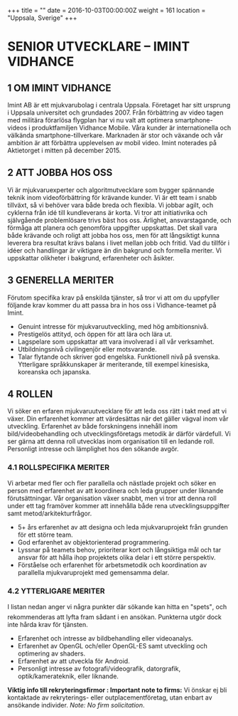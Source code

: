+++
title = ""
date = 2016-10-03T00:00:00Z
weight = 161
location = "Uppsala, Sverige"
+++
# SENIOR UTVECKLARE – IMINT VIDHANCE
## 1 OM IMINT VIDHANCE
Imint AB är ett mjukvarubolag i centrala Uppsala. Företaget har sitt ursprung i Uppsala universitet och grundades 2007. Från förbättring av video tagen med militära förarlösa flygplan har vi nu valt att optimera smartphone-videos i produktfamiljen Vidhance Mobile.
Våra kunder är internationella och välkända smartphone-tillverkare. Marknaden är stor och växande och vår ambition är att förbättra upplevelsen av mobil video. Imint noterades på Aktietorget i mitten på december 2015.

## 2 ATT JOBBA HOS OSS
Vi är mjukvaruexperter och algoritmutvecklare som bygger spännande teknik inom videoförbättring för krävande kunder. Vi är ett team i snabb tillväxt, så vi behöver vara både breda och flexibla. Vi jobbar agilt, och cyklerna från idé till kundleverans är korta.
Vi tror att initiativrika och självgående problemlösare trivs bäst hos oss. Ärlighet, ansvarstagande, och förmåga att planera och genomföra uppgifter uppskattas. Det skall vara både krävande och roligt att jobba hos oss, men för att långsiktigt kunna leverera bra resultat krävs balans i livet mellan jobb och fritid. Vad du tillför i idéer och handlingar är viktigare än din bakgrund och formella meriter. Vi uppskattar olikheter i bakgrund, erfarenheter och åsikter.

## 3 GENERELLA MERITER
Förutom specifika krav på enskilda tjänster, så tror vi att om du uppfyller följande krav kommer du att passa bra in hos oss i Vidhance-teamet på Imint.
- Genuint intresse för mjukvaruutveckling, med hög ambitionsnivå.
- Prestigelös attityd, och öppen för att lära och lära ut.
- Lagspelare som uppskattar att vara involverad i all vår verksamhet.
- Utbildningsnivå civilingenjör eller motsvarande.
- Talar flytande och skriver god engelska. Funktionell nivå på svenska. Ytterligare språkkunskaper är meriterande, till exempel kinesiska, koreanska och japanska.

## 4 ROLLEN
Vi söker en erfaren mjukvaruutvecklare för att leda oss rätt i takt med att vi växer. Din erfarenhet kommer att värdesättas när det gäller vägval inom vår utveckling. Erfarenhet av både forskningens innehåll inom bild/videobehandling och utvecklingsföretags metodik är därför värdefull.
Vi ser gärna att denna roll utvecklas inom organisation till en ledande roll. Personligt intresse och lämplighet hos den sökande avgör.

### 4.1 ROLLSPECIFIKA MERITER
Vi arbetar med fler och fler parallella och nästlade projekt och söker en person med erfarenhet av att koordinera och leda grupper under liknande förutsättningar. Vår organisation växer snabbt, men vi tror att denna roll under ett tag framöver kommer att innehålla både rena utvecklingsuppgifter samt metod/arkitekturfrågor.
- 5+ års erfarenhet av att designa och leda mjukvaruprojekt från grunden för ett större team.
- God erfarenhet av objektorienterad programmering.
- Lyssnar på teamets behov, prioriterar kort och långsiktiga mål och tar ansvar för att hålla ihop projektets olika delar i ett större perspektiv.
- Förståelse och erfarenhet för arbetsmetodik och koordination av parallella mjukvaruprojekt med gemensamma delar.

### 4.2 YTTERLIGARE MERITER
I listan nedan anger vi några punkter där sökande kan hitta en "spets", och rekommenderas att lyfta fram sådant i en ansökan. Punkterna utgör dock inte hårda krav för tjänsten.
- Erfarenhet och intresse av bildbehandling eller videoanalys.
- Erfarenhet av OpenGL och/eller OpenGL-ES samt utveckling och optimering av shaders.
- Erfarenhet av att utveckla för Android.
- Personligt intresse av fotografi/videografik, datorgrafik, optik/kamerateknik, eller liknande.

**Viktig info till rekryteringsfirmor : Important note to firms:**
Vi önskar ej bli kontaktade av rekryterings- eller outplacementföretag, utan enbart av ansökande individer. *Note: No firm solicitation*.
